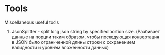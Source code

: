 # Tools
Miscellaneous useful tools

1. JsonSplitter - split long json string by specified portion size. 
  (Разбивает данные на порции таким образом, чтобы последующая конвертация в JSON было ограниченной длины строки с сохранением валидности и уровнем вложенности данных)
